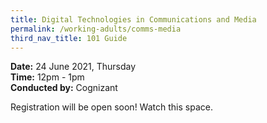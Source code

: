 ```yaml
---
title: Digital Technologies in Communications and Media
permalink: /working-adults/comms-media
third_nav_title: 101 Guide
---
```


**Date:** 24 June 2021, Thursday  
**Time:** 12pm - 1pm  
**Conducted by:** Cognizant

Registration will be open soon! Watch this space.